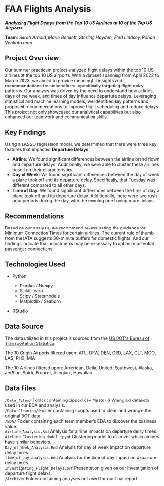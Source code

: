 # FAA Flights Analysis
***Analyzing Flight Delays from the Top 10 US Airlines at 10 of the Top US Airports***

**Team**: *Sarah Arnold, Marie Bennett, Sterling Hayden, Fred Lindsey, Rohan Venkatraman*

## Project Overview
Our summer practicum project analyzed flight delays within the top 10 US airlines at the top 10 US airports. With a dataset spanning from April 2022 to March 2023, we aimed to provide meaningful insights and recommendations for stakeholders, specifically targeting flight delay patterns. Our analysis was driven by the need to understand how airlines, days of the week, and times of day influence departure delays. Leveraging statistical and machine learning models, we identified key patterns and proposed recommendations to improve flight scheduling and reduce delays. This project not only showcased our analytical capabilities but also enhanced our teamwork and communication skills.

## Key Findings
Using a LASSO regression model, we determined that there were three key features that impacted **Departure Delays**:
- **Airline**: We found significant differences between the airline brand flown and departure delays. Additionally, we were able to cluster these airlines based on their characteristics.
- **Day of Week**: We found significant differences between the day of week a plane took off and its departure delay. Specifically, that Tuesday was different compared to all other days.
- **Time of Day**: We found significant differences between the time of day a plane took off and its departure delay. Additionally, there were two rush hour periods during the day, with the evening one having more delays.

## Recommendations
Based on our analysis, we recommend re-evaluating the guidance for Minimum Connection Times for certain airlines. The current rule of thumb from the IATA suggests 30-minute buffers for domestic flights. And our findings indicate that adjustments may be necessary to optimize potential passenger connections.

## Technologies Used
- Python
  - Pandas / Numpy
  - Scikit-learn
  - Scipy / Statsmodels
  - Matplotlib / Seaborn

- RStudio
 
## Data Source
The data utilized in this project is sourced from the [US DOT's Bureau of Transportation Statistics](https://transtats.bts.gov/DL_SelectFields.aspx?gnoyr_VQ=FGK&QO_fu146_anzr=b0-gvzr).

The 10 Origin Airports filtered upon: ATL, DFW, DEN, ORD, LAX, CLT, MCO, LAS, PHX, MIA

The 10 Airlines filtered upon: American, Delta, United, Southwest, Alaska, JetBlue, Spirit, Frontier, Allegiant, Hawaiian

## Data Files
`/Data_Files/` Folder containing zipped csv Master & Wrangled datasets used in our EDA and analysis.<br>
`/Data_Cleaning/` Folder containing scripts used to clean and wrangle the original DOT data.<br>
`/EDA/` Folder containing each team member's EDA to discover the business value.<br>
`Airline_Analysis.Rmd` Analysis for airline impacts on departure delay times.<br>
`Airline_Clustering_Model.ipynb` Clustering model to discover which airlines have similar behaviors.<br>
`Day_of_Week_Analysis.Rmd` Analysis for day of week impact on departure delay times.<br>
`Time_of_Day_Analysis.Rmd` Analysis for the time of day impact on departure delay times.<br>
`Investigating_Flight_Delays.pdf` Presentation given on our investigation of departure flight delays.<br>
`/Archive/` Folder containing analyses not used for our final report.
